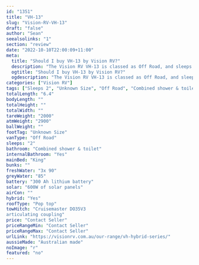 ```yaml
---
id: "1351"
title: "VH-13"
slug: "Vision-RV-VH-13"
draft: "false"
author: "Sean"
seealsolinks: "1"
section: "review"
date: "2022-10-10T22:00:09+11:00"
meta:
  title: "Should I buy VH-13 by Vision RV?"
  description: "The Vision RV VH-13 is classed as Off Road, and sleeps 2 people. It is Australian made and comes in at Unknown Size. It generally has Combined shower & toilet."
  ogtitle: "Should I buy VH-13 by Vision RV?"
  ogdescription: "The Vision RV VH-13 is classed as Off Road, and sleeps 2 people. It is Australian made and comes in at Unknown Size. It generally has Combined shower & toilet."
categories: ["Vision RV"]
tags: ["Sleeps 2", "Unknown Size", "Off Road", "Combined shower & toilet", "Pop top", "Price Unknown", "Australian made"]
totalLength: "6.4"
bodyLength: ""
totalHeight: ""
totalWidth: ""
tareWeight: "2000"
atmWeight: "2900"
ballWeight: ""
footTag: "Unknown Size"
vanType: "Off Road"
sleeps: "2"
bathroom: "Combined shower & toilet"
internalBathroom: "Yes"
mainBed: "King"
bunks: ""
freshWater: "3x 90"
greyWater: "85"
battery: "300 Ah lithium battery"
solar: "600W of solar panels"
airCon: ""
hybrid: "Yes"
roofType: "Pop top"
towHitch: "Cruisemaster DO35V3
articulating coupling"
price: "Contact Seller"
priceRangeMin: "Contact Seller"
priceRangeMax: "Contact Seller"
urlLink: "https://visionrv.com.au/our-range/vh-hybrid-series/"
aussieMade: "Australian made"
noImage: "r"
featured: "no"
---
```


